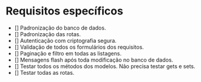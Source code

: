 # Requisitos específicos
  - [] Padronização do banco de dados.
  - [] Padronização das rotas.
  - [] Autenticação com criptografia segura.
  - [] Validação de todos os formulários dos requisitos.
  - [] Paginação e filtro em todas as listagens.
  - [] Mensagens flash após toda modificação no banco de dados.
  - [] Testar todos os métodos dos modelos. Não precisa testar gets e sets.
  - [] Testar todas as rotas.
